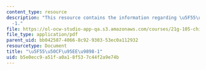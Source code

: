 ```yaml
---
content_type: resource
description: "This resource contains the information regarding \u5F55\u50CF\u95EE\u9898\
  -1."
file: https://ol-ocw-studio-app-qa.s3.amazonaws.com/courses/21g-105-chinese-v-regular-chinese-cultures-society-fall-2003/b5e0ecc9a51fa0a18f537c44f2a9e74b_MIT21G_105F03_wenti1.pdf
file_type: application/pdf
parent_uid: bb042587-4066-8c92-9303-53ec0a112932
resourcetype: Document
title: "\u5F55\u50CF\u95EE\u9898-1"
uid: b5e0ecc9-a51f-a0a1-8f53-7c44f2a9e74b
---
```

